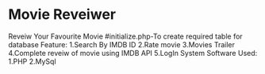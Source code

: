 # Movie Reveiwer
Reveiw Your Favourite Movie
#initialize.php-To create required table for database
Feature:
  1.Search By IMDB ID
  2.Rate movie
  3.Movies Trailer
  4.Complete reveiw of movie using IMDB API
  5.LogIn System
 Software Used:
   1.PHP
   2.MySql
